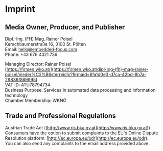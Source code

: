 # Imprint  

## Media Owner, Producer, and Publisher

Dipl.-Ing. (FH) Mag. Rainer Poisel  
Kerschbaumerstraße 16, 3100 St. Pölten  
Email: hello@embedded-focus.com  
Phone: +43 676 4321 736  

Managing Director: Rainer Poisel  
[https://firmen.wko.at/](https://firmen.wko.at/dipl-ing-(fh)-mag-rainer-poisel/nieder%C3%B6sterreich/?firmaid=6fa1d0e3-d7ca-42bd-8b7a-29839f869995)  
VAT ID: ATU78794734  
Business Purpose: Services in automated data processing and information technology  
Chamber Membership: WKNÖ  

## Trade and Professional Regulations

Austrian Trade Act ([http://www.ris.bka.gv.at](http://www.ris.bka.gv.at))  
Consumers have the option to submit complaints to the EU's Online Dispute Resolution platform: [http://ec.europa.eu/odr](http://ec.europa.eu/odr).  
You can also send any complaints to the email address provided above.

